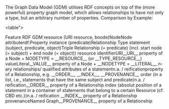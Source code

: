 The Graph Data Model (GDM) utilises RDF concepts on top of the (more powerful) property graph model, which allows relationships to have not only a type, but an arbitrary number of properties. Comparison by Example:

<table">
<thead>
<tr>
<th> Feature </th>
<th> RDF </th>
<th> GDM </th>
</tr>
</thead>
<tr><td>resource (URI resource, bnode)</td><td>Node</td><td>Node</td></tr>
<tr><td>attribute</td><td>rdf:Property instance (predicate)</td><td>Relationship Type</td></tr>
<tr><td>statement (subject, predicate, object)</td><td>Triple </td><td>Relationship (= predicate) (incl. start node (= subject) + end node (= object))</td></tr>
<tr><td>resource identifier</td><td>URI</td><td>__URI__ property of a Node + NODETYPE = __RESOURCE__ (or __TYPE_RESOURCE__)</td></tr>
<tr><td>value</td><td>Literal</td><td>__VALUE__ property of a Node + __NODETYPE = __LITERAL__</td></tr>
<tr><td>n-ary relationships/ qualified attributes of a statement</td><td>n.a. / reification</td><td>property of a Relationship, e.g. __ORDER__, __INDEX__, __PROVENANCE__</td></tr>
<tr><td>order (in a list, i.e., statements that have the same subject and predicate)</td><td>n.a. / reification</td><td>__ORDER__ property of a Relationship</td></tr>
<tr><td>index (absolut position of a statement in a container of statements that belong to a certain Resource (cf. CBD etc.))</td><td>n.a. / reification </td><td>__INDEX__ property of a Relationship</td></tr>
<tr><td>provenance</td><td>Named Graph</td><td>__PROVENANCE__ property of a Relationship</td></tr>
</table>